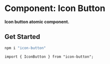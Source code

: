 # Component: Icon Button

**Icon button atomic component.**

## Get Started

```sh
npm i "icon-button"
```

```
import { IconButton } from "icon-button";
```
